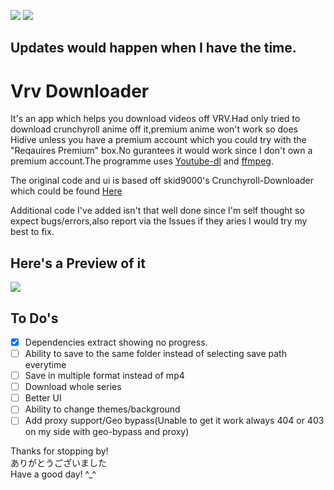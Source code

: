 <img src="https://img.shields.io/github/downloads/honghongleong/Vrv-Downloader/total"/></a> <img src="https://img.shields.io/github/last-commit/honghongleong/Vrv-Downloader"/></a>
## Updates would happen when I have the time.
# Vrv Downloader

It's an app which helps you download videos off VRV.Had only tried to download crunchyroll anime off it,premium anime won't work so does Hidive unless you have a premium account which you could try with the "Reqauires Premium" box.No gurantees it would work since I don't own a premium account.The programme uses [Youtube-dl](https://github.com/rg3/youtube-dl) and [ffmpeg](https://ffmpeg.org/).

The original code and ui is based off skid9000's Crunchyroll-Downloader which could be found [Here](https://github.com/skid9000/Crunchyroll-Downloader)

Additional code I've added isn't that well done since I'm self thought so expect bugs/errors,also report via the Issues if they aries I would try my best to fix.

## Here's a Preview of it
<img src="https://github.com/honghongleong/Vrv-Downloader/blob/master/Preview/Untitled.jpg?raw=true"/>

## To Do's  
- [x] Dependencies extract showing no progress.
- [ ] Ability to save to the same folder instead of selecting save path everytime
- [ ] Save in multiple format instead of mp4
- [ ] Download whole series
- [ ] Better UI  
- [ ] Ability to change themes/background
- [ ] Add proxy support/Geo bypass(Unable to get it work always 404 or 403 on my side with geo-bypass and proxy)

Thanks for stopping by!  
ありがとうございました  
Have a good day! ^_^
